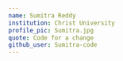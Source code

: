 ```yaml
---
name: Sumitra Reddy
institution: Christ University
profile_pic: Sumitra.jpg
quote: Code for a change
github_user: Sumitra-code
---
```

